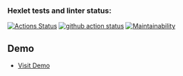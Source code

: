### Hexlet tests and linter status:
[![Actions Status](https://github.com/dnk530/frontend-project-lvl4/workflows/hexlet-check/badge.svg)](https://github.com/dnk530/frontend-project-lvl4/actions)
[![github action status](https://github.com/hexlet-components/projects-frontend-l4-server/workflows/CI/badge.svg)](../../actions)
[![Maintainability](https://api.codeclimate.com/v1/badges/96fa8dd75c1cf0073fda/maintainability)](https://codeclimate.com/github/dnk530/frontend-project-lvl4/maintainability)

## Demo

* [Visit Demo](https://still-lake-71009.herokuapp.com/)
